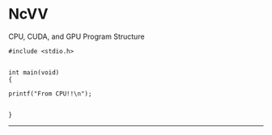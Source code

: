 # NcVV
CPU, CUDA, and GPU
Program Structure 

```
#include <stdio.h>


int main(void)
{

printf("From CPU!!\n");


}

```

---
